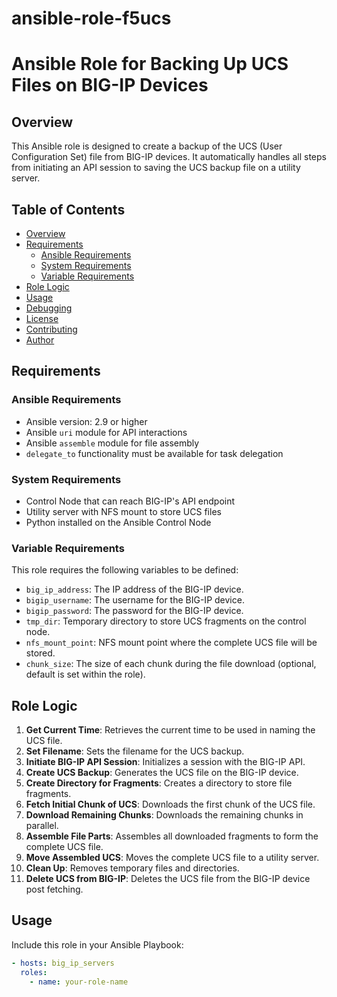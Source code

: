 # ansible-role-f5ucs

# Ansible Role for Backing Up UCS Files on BIG-IP Devices

## Overview

This Ansible role is designed to create a backup of the UCS (User Configuration Set) file from BIG-IP devices. It automatically handles all steps from initiating an API session to saving the UCS backup file on a utility server.

## Table of Contents

- [Overview](#overview)
- [Requirements](#requirements)
  - [Ansible Requirements](#ansible-requirements)
  - [System Requirements](#system-requirements)
  - [Variable Requirements](#variable-requirements)
- [Role Logic](#role-logic)
- [Usage](#usage)
- [Debugging](#debugging)
- [License](#license)
- [Contributing](#contributing)
- [Author](#author)

## Requirements

### Ansible Requirements

- Ansible version: 2.9 or higher
- Ansible `uri` module for API interactions
- Ansible `assemble` module for file assembly
- `delegate_to` functionality must be available for task delegation

### System Requirements

- Control Node that can reach BIG-IP's API endpoint
- Utility server with NFS mount to store UCS files
- Python installed on the Ansible Control Node

### Variable Requirements

This role requires the following variables to be defined:

- `big_ip_address`: The IP address of the BIG-IP device.
- `bigip_username`: The username for the BIG-IP device.
- `bigip_password`: The password for the BIG-IP device.
- `tmp_dir`: Temporary directory to store UCS fragments on the control node.
- `nfs_mount_point`: NFS mount point where the complete UCS file will be stored.
- `chunk_size`: The size of each chunk during the file download (optional, default is set within the role).

## Role Logic

1. **Get Current Time**: Retrieves the current time to be used in naming the UCS file.
2. **Set Filename**: Sets the filename for the UCS backup.
3. **Initiate BIG-IP API Session**: Initializes a session with the BIG-IP API.
4. **Create UCS Backup**: Generates the UCS file on the BIG-IP device.
5. **Create Directory for Fragments**: Creates a directory to store file fragments.
6. **Fetch Initial Chunk of UCS**: Downloads the first chunk of the UCS file.
7. **Download Remaining Chunks**: Downloads the remaining chunks in parallel.
8. **Assemble File Parts**: Assembles all downloaded fragments to form the complete UCS file.
9. **Move Assembled UCS**: Moves the complete UCS file to a utility server.
10. **Clean Up**: Removes temporary files and directories.
11. **Delete UCS from BIG-IP**: Deletes the UCS file from the BIG-IP device post fetching.

## Usage
Include this role in your Ansible Playbook:

```yaml
- hosts: big_ip_servers
  roles:
    - name: your-role-name
